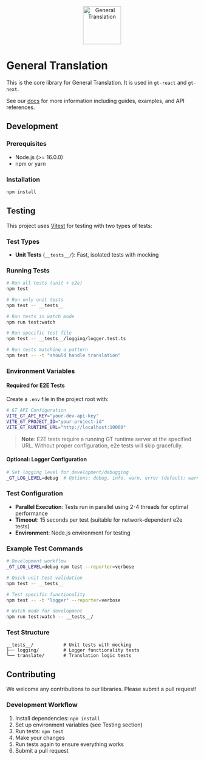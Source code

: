 <p align="center">
  <a href="https://generaltranslation.com" target="_blank">
    <img src="https://generaltranslation.com/gt-logo-light.svg" alt="General Translation" width="100" height="100">
  </a>
</p>

# General Translation

This is the core library for General Translation. It is used in `gt-react` and `gt-next`.

See our [docs](https://generaltranslation.com/docs) for more information including guides, examples, and API references.

## Development

### Prerequisites

- Node.js (>= 16.0.0)
- npm or yarn

### Installation

```bash
npm install
```

## Testing

This project uses [Vitest](https://vitest.dev/) for testing with two types of tests:

### Test Types

- **Unit Tests** (`__tests__/`): Fast, isolated tests with mocking

### Running Tests

```bash
# Run all tests (unit + e2e)
npm test

# Run only unit tests
npm test -- __tests__

# Run tests in watch mode
npm run test:watch

# Run specific test file
npm test -- __tests__/logging/logger.test.ts

# Run tests matching a pattern
npm test -- -t "should handle translation"
```

### Environment Variables

#### Required for E2E Tests

Create a `.env` file in the project root with:

```bash
# GT API Configuration
VITE_GT_API_KEY="your-dev-api-key"
VITE_GT_PROJECT_ID="your-project-id"
VITE_GT_RUNTIME_URL="http://localhost:10000"
```

> **Note**: E2E tests require a running GT runtime server at the specified URL. Without proper configuration, e2e tests will skip gracefully.

#### Optional: Logger Configuration

```bash
# Set logging level for development/debugging
_GT_LOG_LEVEL=debug  # Options: debug, info, warn, error (default: warn)
```

### Test Configuration

- **Parallel Execution**: Tests run in parallel using 2-4 threads for optimal performance
- **Timeout**: 15 seconds per test (suitable for network-dependent e2e tests)
- **Environment**: Node.js environment for testing

### Example Test Commands

```bash
# Development workflow
_GT_LOG_LEVEL=debug npm test --reporter=verbose

# Quick unit test validation
npm test -- __tests__

# Test specific functionality
npm test -- -t "logger" --reporter=verbose

# Watch mode for development
npm run test:watch -- __tests__/
```

### Test Structure

```
__tests__/           # Unit tests with mocking
├── logging/         # Logger functionality tests
└── translate/       # Translation logic tests
```

## Contributing

We welcome any contributions to our libraries. Please submit a pull request!

### Development Workflow

1. Install dependencies: `npm install`
2. Set up environment variables (see Testing section)
3. Run tests: `npm test`
4. Make your changes
5. Run tests again to ensure everything works
6. Submit a pull request

